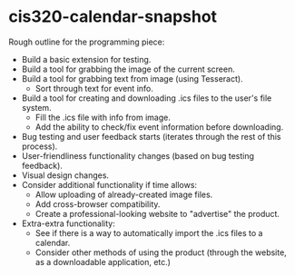 # cis320-calendar-snapshot

Rough outline for the programming piece:
- Build a basic extension for testing.
- Build a tool for grabbing the image of the current screen.
- Build a tool for grabbing text from image (using Tesseract).
  - Sort through text for event info.
- Build a tool for creating and downloading .ics files to the user's file system.
  - Fill the .ics file with info from image.
  - Add the ability to check/fix event information before downloading.
- Bug testing and user feedback starts (iterates through the rest of this process).
- User-friendliness functionality changes (based on bug testing feedback).
- Visual design changes.
- Consider additional functionality if time allows:
  - Allow uploading of already-created image files.
  - Add cross-browser compatibility.
  - Create a professional-looking website to "advertise" the product.
- Extra-extra functionality:
  - See if there is a way to automatically import the .ics files to a calendar.
  - Consider other methods of using the product (through the website, as a downloadable application, etc.)
